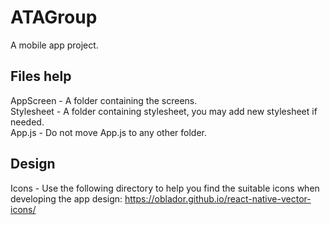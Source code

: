 # ATAGroup
A mobile app project.

## Files help
AppScreen - A folder containing the screens. <br/>
Stylesheet - A folder containing stylesheet, you may add new stylesheet if needed. <br/>
App.js - Do not move App.js to any other folder.

## Design
Icons - Use the following directory to help you find the suitable icons when developing the app design:
https://oblador.github.io/react-native-vector-icons/

